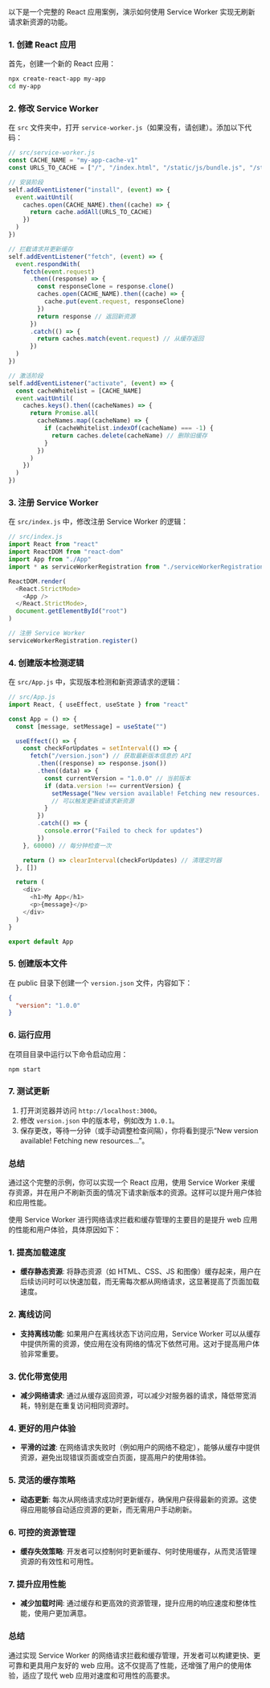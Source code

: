 以下是一个完整的 React 应用案例，演示如何使用 Service Worker 实现无刷新请求新资源的功能。

### 1. 创建 React 应用

首先，创建一个新的 React 应用：

```bash
npx create-react-app my-app
cd my-app
```

### 2. 修改 Service Worker

在 `src` 文件夹中，打开 `service-worker.js`（如果没有，请创建）。添加以下代码：

```javascript
// src/service-worker.js
const CACHE_NAME = "my-app-cache-v1"
const URLS_TO_CACHE = ["/", "/index.html", "/static/js/bundle.js", "/static/css/main.css"]

// 安装阶段
self.addEventListener("install", (event) => {
  event.waitUntil(
    caches.open(CACHE_NAME).then((cache) => {
      return cache.addAll(URLS_TO_CACHE)
    })
  )
})

// 拦截请求并更新缓存
self.addEventListener("fetch", (event) => {
  event.respondWith(
    fetch(event.request)
      .then((response) => {
        const responseClone = response.clone()
        caches.open(CACHE_NAME).then((cache) => {
          cache.put(event.request, responseClone)
        })
        return response // 返回新资源
      })
      .catch(() => {
        return caches.match(event.request) // 从缓存返回
      })
  )
})

// 激活阶段
self.addEventListener("activate", (event) => {
  const cacheWhitelist = [CACHE_NAME]
  event.waitUntil(
    caches.keys().then((cacheNames) => {
      return Promise.all(
        cacheNames.map((cacheName) => {
          if (cacheWhitelist.indexOf(cacheName) === -1) {
            return caches.delete(cacheName) // 删除旧缓存
          }
        })
      )
    })
  )
})
```

### 3. 注册 Service Worker

在 `src/index.js` 中，修改注册 Service Worker 的逻辑：

```javascript
// src/index.js
import React from "react"
import ReactDOM from "react-dom"
import App from "./App"
import * as serviceWorkerRegistration from "./serviceWorkerRegistration"

ReactDOM.render(
  <React.StrictMode>
    <App />
  </React.StrictMode>,
  document.getElementById("root")
)

// 注册 Service Worker
serviceWorkerRegistration.register()
```

### 4. 创建版本检测逻辑

在 `src/App.js` 中，实现版本检测和新资源请求的逻辑：

```javascript
// src/App.js
import React, { useEffect, useState } from "react"

const App = () => {
  const [message, setMessage] = useState("")

  useEffect(() => {
    const checkForUpdates = setInterval(() => {
      fetch("/version.json") // 获取最新版本信息的 API
        .then((response) => response.json())
        .then((data) => {
          const currentVersion = "1.0.0" // 当前版本
          if (data.version !== currentVersion) {
            setMessage("New version available! Fetching new resources...")
            // 可以触发更新或请求新资源
          }
        })
        .catch(() => {
          console.error("Failed to check for updates")
        })
    }, 60000) // 每分钟检查一次

    return () => clearInterval(checkForUpdates) // 清理定时器
  }, [])

  return (
    <div>
      <h1>My App</h1>
      <p>{message}</p>
    </div>
  )
}

export default App
```

### 5. 创建版本文件

在 public 目录下创建一个 `version.json` 文件，内容如下：

```json
{
  "version": "1.0.0"
}
```

### 6. 运行应用

在项目目录中运行以下命令启动应用：

```bash
npm start
```

### 7. 测试更新

1. 打开浏览器并访问 `http://localhost:3000`。
2. 修改 `version.json` 中的版本号，例如改为 `1.0.1`。
3. 保存更改，等待一分钟（或手动调整检查间隔），你将看到提示“New version available! Fetching new resources...”。

### 总结

通过这个完整的示例，你可以实现一个 React 应用，使用 Service Worker 来缓存资源，并在用户不刷新页面的情况下请求新版本的资源。这样可以提升用户体验和应用性能。

使用 Service Worker 进行网络请求拦截和缓存管理的主要目的是提升 web 应用的性能和用户体验，具体原因如下：

### 1. **提高加载速度**

- **缓存静态资源**: 将静态资源（如 HTML、CSS、JS 和图像）缓存起来，用户在后续访问时可以快速加载，而无需每次都从网络请求，这显著提高了页面加载速度。

### 2. **离线访问**

- **支持离线功能**: 如果用户在离线状态下访问应用，Service Worker 可以从缓存中提供所需的资源，使应用在没有网络的情况下依然可用。这对于提高用户体验非常重要。

### 3. **优化带宽使用**

- **减少网络请求**: 通过从缓存返回资源，可以减少对服务器的请求，降低带宽消耗，特别是在重复访问相同资源时。

### 4. **更好的用户体验**

- **平滑的过渡**: 在网络请求失败时（例如用户的网络不稳定），能够从缓存中提供资源，避免出现错误页面或空白页面，提高用户的使用体验。

### 5. **灵活的缓存策略**

- **动态更新**: 每次从网络请求成功时更新缓存，确保用户获得最新的资源。这使得应用能够自动适应资源的更新，而无需用户手动刷新。

### 6. **可控的资源管理**

- **缓存失效策略**: 开发者可以控制何时更新缓存、何时使用缓存，从而灵活管理资源的有效性和可用性。

### 7. **提升应用性能**

- **减少加载时间**: 通过缓存和更高效的资源管理，提升应用的响应速度和整体性能，使用户更加满意。

### 总结

通过实现 Service Worker 的网络请求拦截和缓存管理，开发者可以构建更快、更可靠和更具用户友好的 web 应用。这不仅提高了性能，还增强了用户的使用体验，适应了现代 web 应用对速度和可用性的高要求。
